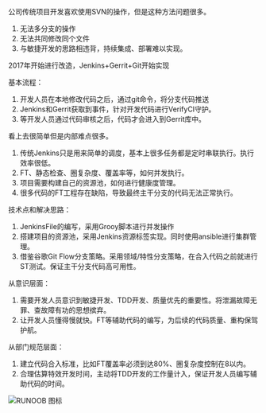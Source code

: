 公司传统项目开发喜欢使用SVN的操作，但是这种方法问题很多。

1. 无法多分支的操作
2. 无法共同修改同个文件
3. 与敏捷开发的思路相违背，持续集成、部署难以实现。

2017年开始进行改造，Jenkins+Gerrit+Git开始实现

基本流程：

1. 开发人员在本地修改代码之后，通过git命令，将分支代码推送
2. Jenkins和Gerrit获取到事件，针对开发代码进行VerifyCI守护。
3. 等开发人员通过代码审核之后，代码才会进入到Gerrit库中。

看上去很简单但是内部难点很多。

1. 传统Jenkins只是用来简单的调度，基本上很多任务都是定时串联执行。执行效率很低。
2. FT、静态检查、圈复杂度、覆盖率等，如何并发执行。
3. 项目需要构建自己的资源池，如何进行健康度管理。
4. 很多代码的FT工程存在缺陷，导致最终主干分支的代码无法正常执行。

技术点和解决思路：

1. JenkinsFile的编写，采用Grooy脚本进行并发操作
2. 搭建项目的资源池，采用Jenkins资源标签实现。同时使用ansible进行集群管理。
3. 借鉴谷歌Git Flow分支策略。采用领域/特性分支策略，在合入代码之前就进行ST测试。保证主干分支代码高可用性。

从意识层面：

1. 需要开发人员意识到敏捷开发、TDD开发、质量优先的重要性。将泄漏故障无罪、查故障有功的思想摈弃。
2. 让开发人员懂得慢就快。FT等辅助代码的编写，为后续的代码质量、重构保驾护航。

从部门规范层面：

1. 建立代码合入标准，比如FT覆盖率必须到达80%、圈复杂度控制在8以内。
2. 合理估算特效开发时间，主动将TDD开发的工作量计入，保证开发人员编写辅助代码的时间。

![RUNOOB 图标](https://www.runoob.com/wp-content/uploads/2019/03/A042DF30-C232-46F3-8436-7D6C35351BBD.jpg)

